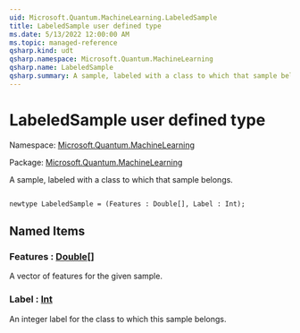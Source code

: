 ```yaml
---
uid: Microsoft.Quantum.MachineLearning.LabeledSample
title: LabeledSample user defined type
ms.date: 5/13/2022 12:00:00 AM
ms.topic: managed-reference
qsharp.kind: udt
qsharp.namespace: Microsoft.Quantum.MachineLearning
qsharp.name: LabeledSample
qsharp.summary: A sample, labeled with a class to which that sample belongs.
---
```


# LabeledSample user defined type

Namespace: [Microsoft.Quantum.MachineLearning](xref:Microsoft.Quantum.MachineLearning)

Package: [Microsoft.Quantum.MachineLearning](https://nuget.org/packages/Microsoft.Quantum.MachineLearning)


A sample, labeled with a class to which that sample belongs.

```qsharp

newtype LabeledSample = (Features : Double[], Label : Int);
```



## Named Items

### Features : [Double](xref:microsoft.quantum.qsharp.valueliterals#double-literals)[]

A vector of features for the given sample.
### Label : [Int](xref:microsoft.quantum.qsharp.valueliterals#int-literals)

An integer label for the class to which this sample belongs.